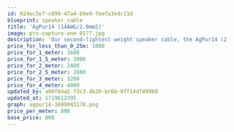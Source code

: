 ```yaml
---
id: 024ec5e7-c899-47a4-b9e9-7eefa3e4c11d
blueprint: speaker_cable
title: 'AgPur14 (14AWG/2.0mm2)'
image: pro-capture-one-0177.jpg
description: 'Our second-lightest weight speaker cable, the AgPur14 (2.0mm2) is cost-effective, has extremely high resolution and clarity, and is a smart choice for high sensitivity loudspeakers at moderate lengths, and average loads for short cable runs.'
price_for_less_than_0_25m: 1000
price_for_1_meter: 1600
price_for_1_5_meter: 2000
price_for_2_meter: 2400
price_for_2_5_meter: 2800
price_for_3_meter: 3200
price_for_4_meter: 4000
updated_by: a00f84a2-73c3-4b20-bc6b-8ff14df49968
updated_at: 1719612395
graph: agpur14-1699043178.png
price_per_meter: 800
base_price: 800
---
```

